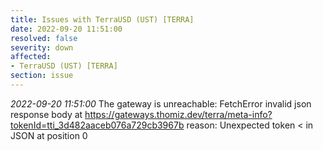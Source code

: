 ```yaml
---
title: Issues with TerraUSD (UST) [TERRA]
date: 2022-09-20 11:51:00
resolved: false
severity: down
affected:
- TerraUSD (UST) [TERRA]
section: issue
---
```


*2022-09-20 11:51:00* The gateway is unreachable: FetchError invalid json response body at https://gateways.thomiz.dev/terra/meta-info?tokenId=tti_3d482aaceb076a729cb3967b reason: Unexpected token < in JSON at position 0